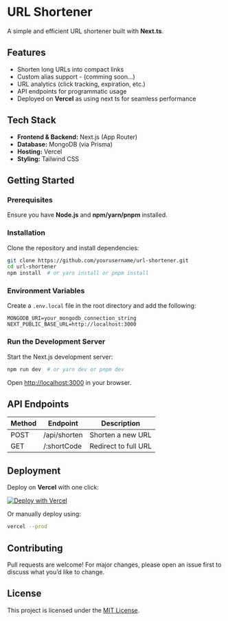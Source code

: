 # URL Shortener

A simple and efficient URL shortener built with **Next.ts**.

## Features
- Shorten long URLs into compact links
- Custom alias support - (comming soon...)
- URL analytics (click tracking, expiration, etc.)
- API endpoints for programmatic usage
- Deployed on **Vercel** as using next ts for seamless performance

## Tech Stack
- **Frontend & Backend:** Next.js (App Router)
- **Database:** MongoDB (via Prisma)
- **Hosting:** Vercel
- **Styling:** Tailwind CSS

## Getting Started

### Prerequisites
Ensure you have **Node.js** and **npm/yarn/pnpm** installed.

### Installation
Clone the repository and install dependencies:

```bash
git clone https://github.com/yourusername/url-shortener.git
cd url-shortener
npm install  # or yarn install or pnpm install
```

### Environment Variables
Create a `.env.local` file in the root directory and add the following:

```
MONGODB_URI=your_mongodb_connection_string
NEXT_PUBLIC_BASE_URL=http://localhost:3000
```

### Run the Development Server
Start the Next.js development server:

```bash
npm run dev  # or yarn dev or pnpm dev
```

Open [http://localhost:3000](http://localhost:3000) in your browser.

## API Endpoints

| Method | Endpoint     | Description          |
|--------|-------------|----------------------|
| POST   | /api/shorten | Shorten a new URL   |
| GET    | /:shortCode | Redirect to full URL |

## Deployment

Deploy on **Vercel** with one click:

[![Deploy with Vercel](https://vercel.com/button)](https://vercel.com/new)

Or manually deploy using:

```bash
vercel --prod
```

## Contributing
Pull requests are welcome! For major changes, please open an issue first to discuss what you’d like to change.

## License
This project is licensed under the [MIT License](LICENSE).
